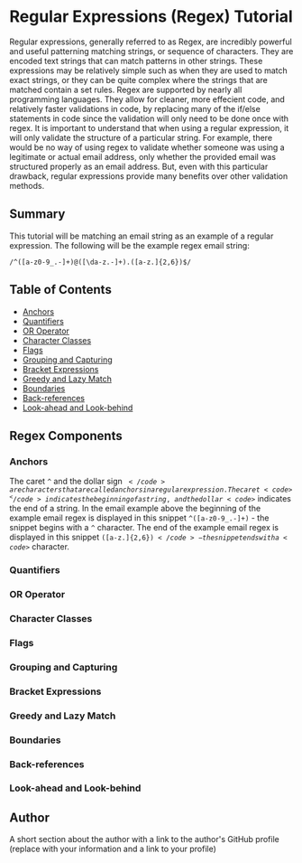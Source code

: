 # Regular Expressions (Regex) Tutorial

Regular expressions, generally referred to as Regex, are incredibly powerful and useful patterning matching strings, or sequence of characters. They are encoded text strings that can match patterns in other strings. These expressions may be relatively simple such as when they are used to match exact strings, or they can be quite complex where the strings that are matched contain a set rules. Regex are supported by nearly all programming languages. They allow for cleaner, more effecient code, and relatively faster validations in code, by replacing many of the if/else statements in code since the validation will only need to be done once with regex. It is important to understand that when using a regular expression, it will only validate the structure of a particular string. For example, there would be no way of using regex to validate whether someone was using a legitimate or actual email address, only whether the provided email was structured properly as an email address. But, even with this particular drawback, regular expressions provide many benefits over other validation methods.

## Summary

This tutorial will be matching an email string as an example of a regular expression. The following will be the example regex email string:<br>

<code>/^([a-z0-9_\.-]+)@([\da-z\.-]+)\.([a-z\.]{2,6})$/</code>


## Table of Contents

- [Anchors](#anchors)
- [Quantifiers](#quantifiers)
- [OR Operator](#or-operator)
- [Character Classes](#character-classes)
- [Flags](#flags)
- [Grouping and Capturing](#grouping-and-capturing)
- [Bracket Expressions](#bracket-expressions)
- [Greedy and Lazy Match](#greedy-and-lazy-match)
- [Boundaries](#boundaries)
- [Back-references](#back-references)
- [Look-ahead and Look-behind](#look-ahead-and-look-behind)

## Regex Components

### Anchors

The caret <code>^</code> and the dollar sign <code>$</code> are characters that are called anchors in a regular expression. The caret <code>^</code> indicates the beginning of a string, and the dollar <code>$</code> indicates the end of a string. In the email example above the beginning of the example email regex is displayed in this snippet <code>^([a-z0-9_\.-]+)</code> - the snippet begins with a <code>^</code> character. The end of the example email regex is displayed in this snippet <code>([a-z\.]{2,6})$</code> - the snippet ends with a <code>$</code> character.

### Quantifiers

### OR Operator

### Character Classes

### Flags

### Grouping and Capturing

### Bracket Expressions

### Greedy and Lazy Match

### Boundaries

### Back-references

### Look-ahead and Look-behind

## Author

A short section about the author with a link to the author's GitHub profile (replace with your information and a link to your profile)
